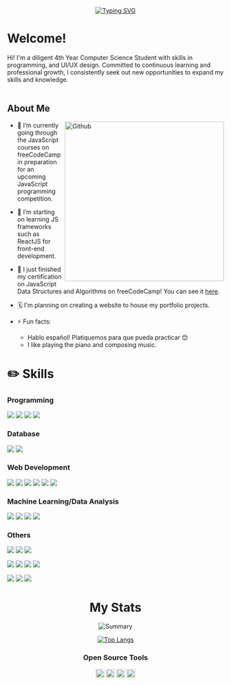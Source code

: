 <div align="center">

[![Typing SVG](https://readme-typing-svg.demolab.com?font=JetBrains+Mono&size=23&duration=3000&pause=800&color=4B8DD8&center=true&vCenter=true&width=435&height=150&lines=Hello%2C+world!;I'm+Patrick+Pangilinan+%F0%9F%91%8B;Hola+a+todos!;Soy+Patrick+Pangilinan+%F0%9F%91%8B)](https://git.io/typing-svg)
</div>

<h1><strong>Welcome!</strong></h1>

<div size='60%'> Hi! I'm a diligent 4th Year Computer Science Student with skills in programming, and UI/UX design. Committed to continuous learning and professional growth, I consistently seek out new opportunities to expand my skills and knowledge.
</div>
<br/>
<h2><strong> About Me </strong></h2>

<img width="370px" align="right" alt="Github" src="https://raw.githubusercontent.com/rahulbanerjee26/githubProfileReadmeGenerator/47a1a7b035154ce002fffc42e803b6ca8acbc4f3/gifs/git-header.svg" />

- 🔭 I’m currently going through the JavaScript courses on freeCodeCamp in preparation for an upcoming JavaScript programming competition.

- 🌱 I’m starting on learning JS frameworks such as ReactJS for front-end development.

- 🎉 I just finished my certification on JavaScript Data Structures and Algorithms on freeCodeCamp! You can see it [here](https://www.freecodecamp.org/certification/Patrick-Pangilinan/javascript-algorithms-and-data-structures).

- 🗓️ I'm planning on creating a website to house my portfolio projects.

- ⚡ Fun facts:
  - Hablo español! Platiquemos para que pueda practicar 😊
  - I like playing the piano and composing music.
 
<h1><strong>✏️ Skills</strong></h1>
<h3><strong> Programming</strong></h3>
<p float="left">
<img src="https://img.shields.io/badge/C-00599C?style=for-the-badge&logo=c&logoColor=white">
<img src="https://img.shields.io/badge/C%23-239120?style=for-the-badge&logo=c-sharp&logoColor=white">
<img src="https://img.shields.io/badge/C%2B%2B-00599C?style=for-the-badge&logo=c%2B%2B&logoColor=white">
<img src="https://img.shields.io/badge/Python-FFD43B?style=for-the-badge&logo=python&logoColor=blue">
</p>

<h3><strong>Database</strong></h3>
<p float="left">
<img src="https://img.shields.io/badge/MariaDB-003545?style=for-the-badge&logo=mariadb&logoColor=white">
<img src="https://img.shields.io/badge/PostgreSQL-316192?style=for-the-badge&logo=postgresql&logoColor=white">
</p>

<h3><strong>Web Development</strong></h3>
<p float="left">
<img src="https://img.shields.io/badge/JavaScript-323330?style=for-the-badge&logo=javascript&logoColor=F7DF1E">
<img src="https://img.shields.io/badge/HTML5-E34F26?style=for-the-badge&logo=html5&logoColor=white">
<img src="https://img.shields.io/badge/CSS3-1572B6?style=for-the-badge&logo=css3&logoColor=white">
<img src="https://img.shields.io/badge/PHP-777BB4?style=for-the-badge&logo=php&logoColor=white">
<img src="https://img.shields.io/badge/Bootstrap-563D7C?style=for-the-badge&logo=bootstrap&logoColor=white">
<img src="https://img.shields.io/badge/Apache-D22128?style=for-the-badge&logo=Apache&logoColor=white">
</p>

<h3><strong>Machine Learning/Data Analysis</strong></h3>
<p float="left">
<img src="https://img.shields.io/badge/TensorFlow-FF6F00?style=for-the-badge&logo=tensorflow&logoColor=white">
<img src="https://img.shields.io/badge/Keras-FF0000?style=for-the-badge&logo=keras&logoColor=white">
<img src="https://img.shields.io/badge/Numpy-777BB4?style=for-the-badge&logo=numpy&logoColor=white">
<img src="https://img.shields.io/badge/Pandas-2C2D72?style=for-the-badge&logo=pandas&logoColor=white">
</p>

<h3><strong>Others</strong></h3>
<p float="left">
<img src="https://img.shields.io/badge/GIT-E44C30?style=for-the-badge&logo=git&logoColor=white">
<img src="https://img.shields.io/badge/GNU%20Bash-4EAA25?style=for-the-badge&logo=GNU%20Bash&logoColor=white">
<img src="https://img.shields.io/badge/Linux-FCC624?style=for-the-badge&logo=linux&logoColor=black">
</p>
  
<p float="left">
<img src="https://img.shields.io/badge/Heroku-430098?style=for-the-badge&logo=heroku&logoColor=white">
<img src="https://img.shields.io/badge/Glitch-2800ff?style=for-the-badge&logo=glitch&logoColor=white">
<img src="https://img.shields.io/badge/Docker-2CA5E0?style=for-the-badge&logo=docker&logoColor=white">
<img src="https://img.shields.io/badge/Render-46E3B7?style=for-the-badge&logo=render&logoColor=white">
</p>
  
<p float="left">
<img src="https://img.shields.io/badge/Visual_Studio-5C2D91?style=for-the-badge&logo=visual%20studio&logoColor=white">
<img src="https://img.shields.io/badge/Xamarin-3498DB?style=for-the-badge&logo=xamarin&logoColor=white">
<img src="https://img.shields.io/badge/Proto.io-161637?style=for-the-badge&logo=proto.io&logoColor=00e5ff">
</p>

<div align="center">
<h1><strong> My Stats </strong></h1>
  
![Summary](https://github-profile-summary-cards.vercel.app/api/cards/profile-details?username=pangilinan-patrick&theme=github_dark)
  
[![Top Langs](https://github-readme-stats.vercel.app/api/top-langs/?username=pangilinan-patrick&hide=assembly,java,jupyter%20notebook&theme=github_dark)](https://github.com/anuraghazra/github-readme-stats)

<h3><strong> Open Source Tools </strong></h3>
<img src="https://img.shields.io/badge/SUSE-0C322C?style=for-the-badge&logo=SUSE&logoColor=white" height="20">
<img src ="https://img.shields.io/badge/gimp-5C5543?style=for-the-badge&logo=gimp&logoColor=white" height="20">
<img src="https://img.shields.io/badge/Inkscape-000000?style=for-the-badge&logo=Inkscape&logoColor=white" height="20">
<img src="https://img.shields.io/badge/NeoVim-%2357A143.svg?&style=for-the-badge&logo=neovim&logoColor=white" height="20">
</div>
